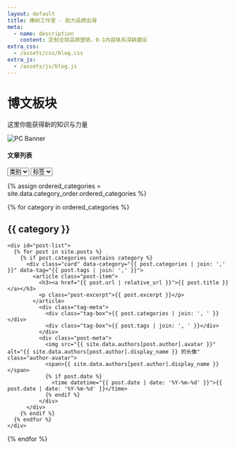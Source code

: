 ```yaml
---
layout: default
title: 橡树工作室 - 助力品牌出海
meta:
  - name: description
    content: 定制全球品牌营销，0-1内容体系深耕建设
extra_css:
  - /assets/css/blog.css
extra_js:
  - /assets/js/blog.js
---
```


<div class="content-banner">
  <div class="content-banner-text">
    <h1>博文板块</h1>
    <p>这里你能获得新的知识与力量</p>
  </div>
  <img src="{{ '/assets/images/social-media.jpg' | relative_url }}" alt="PC Banner" class="pc-banner">
</div>


<main class="blog-content">
  <div class="filter-container">
    <h4>文章列表</h4>
    <select id="category-select">
      <option value="">类别</option>
    </select>
    <select id="tag-select">
      <option value="">标签</option>
    </select>
  </div>
  
  {% assign ordered_categories = site.data.category_order.ordered_categories %}

  {% for category in ordered_categories %}
    <h2>{{ category }}</h2>

    <div id="post-list">
      {% for post in site.posts %}
        {% if post.categories contains category %}
          <div class="card" data-category="{{ post.categories | join: ',' }}" data-tag="{{ post.tags | join: ',' }}">
            <article class="post-item">
              <h3><a href="{{ post.url | relative_url }}">{{ post.title }}</a></h3>
              <p class="post-excerpt">{{ post.excerpt }}</p>
            </article>
              <div class="tag-meta">
                <div class="tag-box">{{ post.categories | join: ', ' }}</div>
                <div class="tag-box">{{ post.tags | join: ', ' }}</div>
              </div>
              <div class="post-meta">
                <img src="{{ site.data.authors[post.author].avatar }}" alt="{{ site.data.authors[post.author].display_name }} 的头像" class="author-avatar">
                <span>{{ site.data.authors[post.author].display_name }}</span>
                {% if post.date %}
                  <time datetime="{{ post.date | date: '%Y-%m-%d' }}">{{ post.date | date: '%Y-%m-%d' }}</time>
                {% endif %}
              </div>
          </div>
        {% endif %}
      {% endfor %}
    </div>
  {% endfor %}

  <div id="pagination"></div>
</main>
